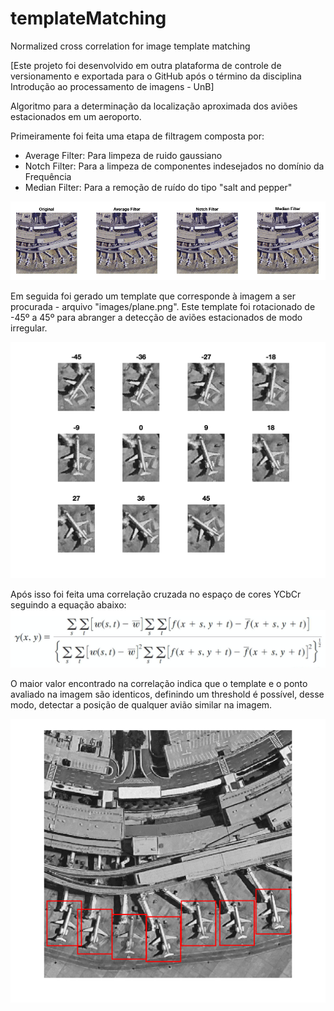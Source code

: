 # templateMatching
Normalized cross correlation for image template matching

[Este projeto foi desenvolvido em outra plataforma de controle de versionamento e exportada para o GitHub após o término da disciplina Introdução ao processamento de imagens - UnB]

Algoritmo para a determinação da localização aproximada dos aviões estacionados em um aeroporto.

Primeiramente foi feita uma etapa de filtragem composta por:
+ Average Filter: Para limpeza de ruido gaussiano
+ Notch Filter: Para a limpeza de componentes indesejados no domínio da Frequência
+ Median Filter: Para a remoção de ruído do tipo "salt and pepper"

![denoising](images/denoising.png?raw=true)

Em seguida foi gerado um template que corresponde à imagem a ser procurada - arquivo "images/plane.png". Este template foi rotacionado de -45º a 45º para abranger a detecção de aviões estacionados de modo irregular.

![rotate](images/rotate.png?raw=true)

Após isso foi feita uma correlação cruzada no espaço de cores YCbCr seguindo a equação abaixo:
![equation](images/equation.png?raw=true)


O maior valor encontrado na correlação indica que o template e o ponto avaliado na imagem são identicos, definindo um threshold é possível, desse modo, detectar a posição de qualquer avião similar na imagem.

![result](images/result.png?raw=true)

